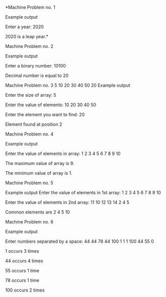 *Machine Problem no. 1

Example output

Enter a year: 2020

2020 is a leap year.*

 

Machine Problem no. 2

Example output

Enter a binary number: 10100

Decimal number is equal to 20

 

Machine Problem no. 3
5
10 20 30 40 50
20
Example output

Enter the size of array: 5

Enter the value of elements: 10 20 30 40 50

Enter the element you want to find: 20

Element found at position 2

 

Machine Problem no. 4

Example output

Enter the value of elements in array: 1 2 3 4 5 6 7 8 9 10

The maximum value of array is 9.

The minimum value of array is 1.

 

Machine Problem no. 5

Example output
Enter the value of elements in 1st array: 1 2 3 4 5 6 7 8 9 10

Enter the value of elements in 2nd array: 11 10 12 13 14 2 4 5

Common elements are 2 4 5 10

 

Machine Problem no. 6

Example output

Enter numbers separated by a space: 44 44 78 44 100 1 1 1 100 44 55 0

1 occurs 3 times

44 occurs 4 times

55 occurs 1 time

78 occurs 1 time

100 occurs 2 times